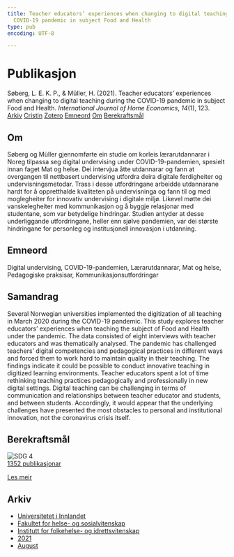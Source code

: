 ```yaml
---
title: Teacher educators’ experiences when changing to digital teaching during the
  COVID-19 pandemic in subject Food and Health
type: pub
encoding: UTF-8

---
```

<h1>Publikasjon</h1>
<article id="csl-bib-container-PFNDURKK" class="csl-bib-container">
  <div class="csl-bib-body"> <div class="csl-entry">Søberg, L. E. K. P., &#38; Müller, H. (2021). Teacher educators’ experiences when changing to digital teaching during the COVID-19 pandemic in subject Food and Health. <i>International Journal of Home Economics</i>, <i>14</i>(1), 123.</div> </div>
  <div class="csl-bib-buttons">
    <a href="#taxonomy-article-PFNDURKK" alt="archive" class="csl-bib-button">Arkiv</a>
    <a href="https://app.cristin.no/results/show.jsf?id=1927251" alt="Cristin" class="csl-bib-button">Cristin</a>
    <a href="http://zotero.org/groups/5881554/items/PFNDURKK" alt="Zotero" class="csl-bib-button">Zotero</a>
    <a href="#keywords-article-PFNDURKK" alt="keywords" class="csl-bib-button">Emneord</a>
    <a href="#about-article-PFNDURKK" alt="about_pub" class="csl-bib-button">Om</a>
    <a href="#sdg-article-PFNDURKK" alt="sdg" class="csl-bib-button">Berekraftsmål</a>
  </div>
  <div id="csl-bib-meta-container-PFNDURKK"></div>
</article>
<div id="csl-bib-meta-PFNDURKK" class="csl-bib-meta">
  <article id="about-article-PFNDURKK" class="about_pub-article">
    <h1>Om</h1>
    Søberg og Müller gjennomførte ein studie om korleis lærarutdannarar i Noreg tilpassa seg digital undervising under COVID-19-pandemien, spesielt innan faget Mat og helse. Dei intervjua åtte utdannarar og fann at overgangen til nettbasert undervising utfordra deira digitale ferdigheiter og undervisningsmetodar. Trass i desse utfordringane arbeidde utdannarane hardt for å oppretthalde kvaliteten på undervisninga og fann til og med moglegheiter for innovativ undervising i digitale miljø. Likevel møtte dei vanskelegheiter med kommunikasjon og å byggje relasjonar med studentane, som var betydelige hindringar. Studien antyder at desse underliggande utfordringane, heller enn sjølve pandemien, var dei største hindringane for personleg og institusjonell innovasjon i utdanning.
  </article>
  <article id="keywords-article-PFNDURKK" class="keywords-article">
    <h1>Emneord</h1>
    Digital undervising, COVID-19-pandemien, Lærarutdannarar, Mat og helse, Pedagogiske praksisar, Kommunikasjonsutfordringar
  </article>
  <article id="abstract-article-PFNDURKK" class="abstract-article">
    <h1>Samandrag</h1>
    Several Norwegian universities implemented the digitization of all teaching in March 2020 during the COVID-19 pandemic. This study explores teacher educators’ experiences when teaching the subject of Food and Health under the pandemic. The data consisted of eight interviews with teacher educators and was thematically analysed. 
The pandemic has challenged teachers’ digital competencies and pedagogical practices in different ways and forced them to work hard to maintain quality in their teaching. The findings indicate it could be possible to conduct innovative teaching in digitized learning environments. Teacher educators spent a lot of time rethinking teaching practices pedagogically and professionally in new digital settings. Digital teaching can be challenging in terms of communication and relationships between teacher educator and students, and between students. Accordingly, it would appear that the underlying challenges have presented the most obstacles to personal and institutional innovation, not the coronavirus crisis itself.
  </article>
  <article id="sdg-article-PFNDURKK" class="sdg-article">
    <h1>Berekraftsmål</h1>
    <div class="sdg-container"><div id="sdg4" class="sdg">
        <img src="{{< params subfolder >}}images/sdg/sdg04_nn.png" class="image" alt="SDG 4">
        <div class="sdg-overlay">
          <a href="{{< params subfolder >}}nn/archive/?sdg=4#archive" class="sdg-publication-count"><span>1352</span> publikasjonar</a>
          <p><a href="https://fn.no/om-fn/fns-baerekraftsmaal/god-utdanning?lang=nno-NO" class="sdg-read-more">Les meir</a></p>
        </div>
      </div></div>
  </article>
  <article id="taxonomy-article-PFNDURKK" class="taxonomy-article">
    <h1>Arkiv</h1>
    <ul>
      <li><a href="{{< params subfolder >}}nn/archive/?key=3DCRN523">Universitetet i Innlandet</a></li>
      <li><a href="{{< params subfolder >}}nn/archive/?key=IDKFS3MX">Fakultet for helse- og sosialvitenskap</a></li>
      <li><a href="{{< params subfolder >}}nn/archive/?key=FJXE3Z8X">Institutt for folkehelse- og idrettsvitenskap</a></li>
      <li><a href="{{< params subfolder >}}nn/archive/?key=HKMXV8PC">2021</a></li>
      <li><a href="{{< params subfolder >}}nn/archive/?key=VKTJUAAY">August</a></li>
    </ul>
  </article>
</div>
